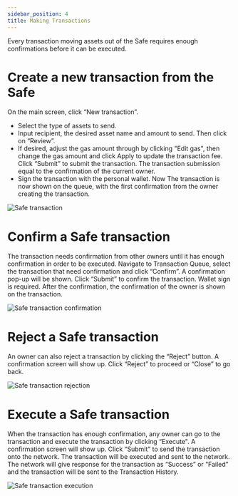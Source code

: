 ```yaml
---
sidebar_position: 4
title: Making Transactions
---
```


Every transaction moving assets out of the Safe requires enough confirmations before it can be executed.

# Create a new transaction from the Safe
 On the main screen, click “New transaction”. 
- Select the type of assets to send.
- Input recipient, the desired asset name and amount to send. Then click on “Review”.
- If desired, adjust the gas amount through by clicking "Edit gas", then change the gas amount and click Apply to update the transaction fee. Click “Submit” to submit the transaction. The transaction submission equal to the confirmation of the current owner. 
- Sign the transaction with the personal wallet.
Now The transaction is now shown on the queue, with the first confirmation from the owner creating the transaction.

![Safe transaction](/img/pyxis-safe/create_safe_transaction_1.gif)

# Confirm a Safe transaction
The transaction needs confirmation from other owners until it has enough confirmation in order to be executed. Navigate to Transaction Queue, select the transaction that need confirmation and click “Confirm”. A confirmation pop-up will be shown. Click “Submit” to confirm the transaction. Wallet sign is required. After the confirmation, the confirmation of the owner is shown on the transaction.

![Safe transaction confirmation](/img/pyxis-safe/confirm_safe_transaction_1.gif)

# Reject a Safe transaction
An owner can also reject a transaction by clicking the “Reject” button. A confirmation screen will show up. Click “Reject” to proceed or “Close” to go back.

![Safe transaction rejection](/img/pyxis-safe/reject_safe_transaction_1.gif)

# Execute a Safe transaction
When the transaction has enough confirmation, any owner can go to the transaction and execute the transaction by clicking “Execute". A confirmation screen will show up. Click “Submit” to send the transaction onto the network. The transaction will be executed and sent to the network. The network will give response for the transaction as “Success” or “Failed” and the transaction will be sent to the Transaction History.

![Safe transaction execution](/img/pyxis-safe/execute_safe_transaction_1.gif)

